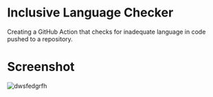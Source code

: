 # Inclusive Language Checker
Creating a GitHub Action that checks for inadequate language in code pushed to a repository.

# Screenshot

![dwsfedgrfh](https://github.com/user-attachments/assets/6d814fd4-5a2f-4196-9fa3-bd9d8b804c1f)


